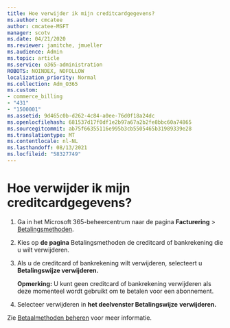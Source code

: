 ```yaml
---
title: Hoe verwijder ik mijn creditcardgegevens?
ms.author: cmcatee
author: cmcatee-MSFT
manager: scotv
ms.date: 04/21/2020
ms.reviewer: jamitche, jmueller
ms.audience: Admin
ms.topic: article
ms.service: o365-administration
ROBOTS: NOINDEX, NOFOLLOW
localization_priority: Normal
ms.collection: Adm_O365
ms.custom:
- commerce_billing
- "431"
- "1500001"
ms.assetid: 9d465c0b-d262-4c84-a0ee-76d0f18a24dc
ms.openlocfilehash: 681537d17f0df1e2b97a67a2b2fe8bbc60a74865
ms.sourcegitcommit: ab75f66355116e995b3cb5505465b31989339e28
ms.translationtype: MT
ms.contentlocale: nl-NL
ms.lasthandoff: 08/13/2021
ms.locfileid: "58327749"
---
```

# <a name="how-do-i-remove-my-credit-card-information"></a>Hoe verwijder ik mijn creditcardgegevens?

1. Ga in het Microsoft 365-beheercentrum naar de pagina **Facturering** \> [Betalingsmethoden](https://go.microsoft.com/fwlink/p/?linkid=2018806).

2. Kies op **de pagina** Betalingsmethoden de creditcard of bankrekening die u wilt verwijderen.

3. Als u de creditcard of bankrekening wilt verwijderen, selecteert u **Betalingswijze verwijderen.**

    **Opmerking:** U kunt geen creditcard of bankrekening verwijderen als deze momenteel wordt gebruikt om te betalen voor een abonnement.

4. Selecteer verwijderen in **het deelvenster Betalingswijze** **verwijderen.**

Zie [Betaalmethoden beheren](https://docs.microsoft.com/microsoft-365/commerce/billing-and-payments/manage-payment-methods) voor meer informatie.